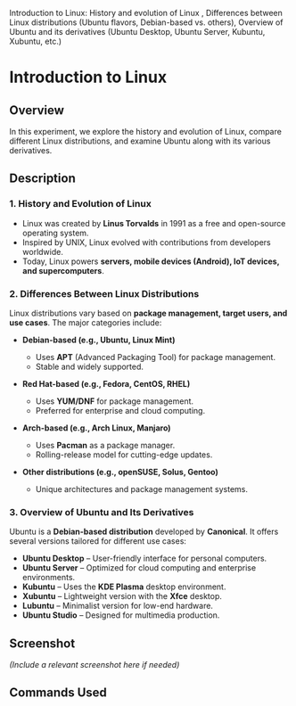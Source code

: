 Introduction to Linux: History and evolution of Linux , Differences between Linux distributions (Ubuntu flavors, Debian-based vs. others), Overview of Ubuntu and its derivatives (Ubuntu Desktop, Ubuntu Server, Kubuntu, Xubuntu, etc.)
# Introduction to Linux
## Overview
In this experiment, we explore the history and evolution of Linux, compare different Linux distributions, and examine Ubuntu along with its various derivatives.

## Description
### 1. History and Evolution of Linux
- Linux was created by **Linus Torvalds** in 1991 as a free and open-source operating system.
- Inspired by UNIX, Linux evolved with contributions from developers worldwide.
- Today, Linux powers **servers, mobile devices (Android), IoT devices, and supercomputers**.

### 2. Differences Between Linux Distributions
Linux distributions vary based on **package management, target users, and use cases**. The major categories include:

- **Debian-based (e.g., Ubuntu, Linux Mint)**
  - Uses **APT** (Advanced Packaging Tool) for package management.
  - Stable and widely supported.
  
- **Red Hat-based (e.g., Fedora, CentOS, RHEL)**
  - Uses **YUM/DNF** for package management.
  - Preferred for enterprise and cloud computing.

- **Arch-based (e.g., Arch Linux, Manjaro)**
  - Uses **Pacman** as a package manager.
  - Rolling-release model for cutting-edge updates.

- **Other distributions (e.g., openSUSE, Solus, Gentoo)**
  - Unique architectures and package management systems.

### 3. Overview of Ubuntu and Its Derivatives
Ubuntu is a **Debian-based distribution** developed by **Canonical**. It offers several versions tailored for different use cases:

- **Ubuntu Desktop** – User-friendly interface for personal computers.
- **Ubuntu Server** – Optimized for cloud computing and enterprise environments.
- **Kubuntu** – Uses the **KDE Plasma** desktop environment.
- **Xubuntu** – Lightweight version with the **Xfce** desktop.
- **Lubuntu** – Minimalist version for low-end hardware.
- **Ubuntu Studio** – Designed for multimedia production.
  
## Screenshot
_(Include a relevant screenshot here if needed)_

## Commands Used
